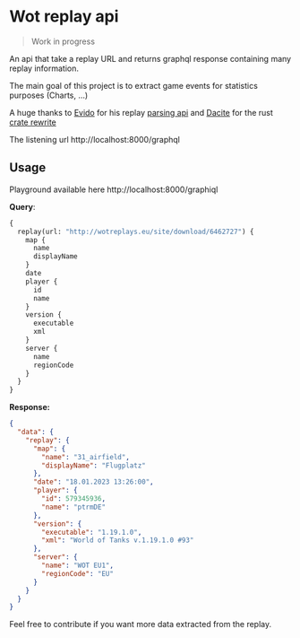 # Wot replay api

> Work in progress

An api that take a replay URL and returns graphql response containing many replay information.

The main goal of this project is to extract game events for statistics purposes (Charts, ...)

A huge thanks to [Evido](https://github.com/evido) for his replay [parsing api](https://github.com/evido/wotreplay-parser) and
[Dacite](https://github.com/dacite) for the rust [crate rewrite](https://github.com/dacite/wot-battle-results-parser) 

The listening url http://localhost:8000/graphql

## Usage

Playground available here http://localhost:8000/graphiql

**Query**:

```graphql
{
  replay(url: "http://wotreplays.eu/site/download/6462727") {
    map {
      name
      displayName
    }
    date
    player {
      id
      name
    }
    version {
      executable
      xml
    }
    server {
      name
      regionCode
    }
  }
}
```

**Response:**

```json
{
  "data": {
    "replay": {
      "map": {
        "name": "31_airfield",
        "displayName": "Flugplatz"
      },
      "date": "18.01.2023 13:26:00",
      "player": {
        "id": 579345936,
        "name": "ptrmDE"
      },
      "version": {
        "executable": "1.19.1.0",
        "xml": "World of Tanks v.1.19.1.0 #93"
      },
      "server": {
        "name": "WOT EU1",
        "regionCode": "EU"
      }
    }
  }
}
```

Feel free to contribute if you want more data extracted from the replay.
